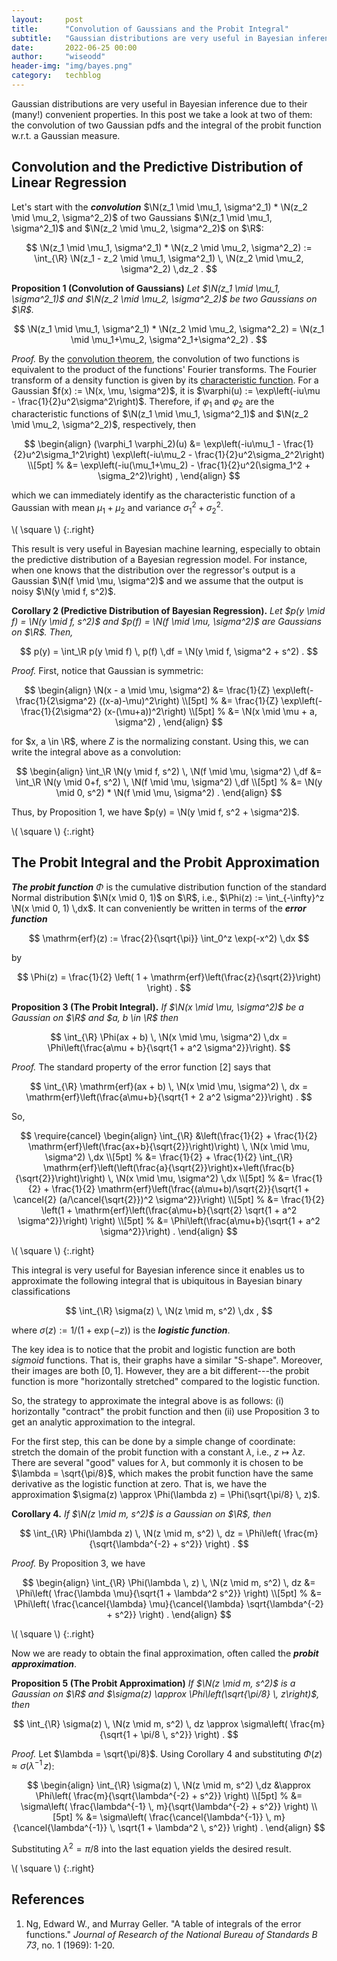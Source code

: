 ```yaml
---
layout:     post
title:      "Convolution of Gaussians and the Probit Integral"
subtitle:   "Gaussian distributions are very useful in Bayesian inference due to their (many!) convenient properties. In this post we take a look at two of them: the convolution of two Gaussian pdfs and the integral of the probit function w.r.t. a Gaussian measure."
date:       2022-06-25 00:00
author:     "wiseodd"
header-img: "img/bayes.png"
category:   techblog
---
```


Gaussian distributions are very useful in Bayesian inference due to their (many!) convenient properties.
In this post we take a look at two of them: the convolution of two Gaussian pdfs and the integral of the probit function w.r.t. a Gaussian measure.

<h2 class="section-heading">Convolution and the Predictive Distribution of Linear Regression</h2>

Let's start with the **_convolution_** $\N(z_1 \mid \mu_1, \sigma^2_1) * \N(z_2 \mid \mu_2, \sigma^2_2)$ of two Gaussians $\N(z_1 \mid \mu_1, \sigma^2_1)$ and $\N(z_2 \mid \mu_2, \sigma^2_2)$ on $\R$:

$$
  \N(z_1 \mid \mu_1, \sigma^2_1) * \N(z_2 \mid \mu_2, \sigma^2_2) := \int_{\R} \N(z_1 - z_2 \mid \mu_1, \sigma^2_1) \, \N(z_2 \mid \mu_2, \sigma^2_2) \,dz_2 .
$$

**Proposition 1 (Convolution of Gaussians)** _Let $\N(z_1 \mid \mu_1, \sigma^2_1)$ and $\N(z_2 \mid \mu_2, \sigma^2_2)$ be two Gaussians on $\R$._

$$
  \N(z_1 \mid \mu_1, \sigma^2_1) * \N(z_2 \mid \mu_2, \sigma^2_2) = \N(z_1 \mid \mu_1+\mu_2, \sigma^2_1+\sigma^2_2) .
$$

_Proof._
By the [convolution theorem](https://en.wikipedia.org/wiki/Convolution_theorem), the convolution of two functions is equivalent to the product of the functions' Fourier transforms.
The Fourier transform of a density function is given by its [characteristic function](https://en.wikipedia.org/wiki/Normal_distribution#Fourier_transform_and_characteristic_function).
For a Gaussian $f(x) := \N(x, \mu, \sigma^2)$, it is $\varphi(u) := \exp\left(-iu\mu - \frac{1}{2}u^2\sigma^2\right)$.
Therefore, if $\varphi_1$ and $\varphi_2$ are the characteristic functions of $\N(z_1 \mid \mu_1, \sigma^2_1)$ and $\N(z_2 \mid \mu_2, \sigma^2_2)$, respectively, then

$$
\begin{align}
  (\varphi_1 \varphi_2)(u) &= \exp\left(-iu\mu_1 - \frac{1}{2}u^2\sigma_1^2\right) \exp\left(-iu\mu_2 - \frac{1}{2}u^2\sigma_2^2\right) \\[5pt]
    %
    &=  \exp\left(-iu(\mu_1+\mu_2) - \frac{1}{2}u^2(\sigma_1^2 + \sigma_2^2)\right) ,
\end{align}
$$

which we can immediately identify as the characteristic function of a Gaussian with mean $\mu_1 + \mu_2$ and variance $\sigma_1^2 + \sigma_2^2$.

\\( \square \\)
{:.right}


This result is very useful in Bayesian machine learning, especially to obtain the predictive distribution of a Bayesian regression model.
For instance, when one knows that the distribution over the regressor's output is a Gaussian $\N(f \mid \mu, \sigma^2)$ and we assume that the output is noisy $\N(y \mid f, s^2)$.

**Corollary 2 (Predictive Distribution of Bayesian Regression).** _Let $p(y \mid f) = \N(y \mid f, s^2)$ and $p(f) = \N(f \mid \mu, \sigma^2)$ are Gaussians on $\R$. Then,_

$$
  p(y) = \int_\R p(y \mid f) \, p(f) \,df = \N(y \mid f, \sigma^2 + s^2) .
$$

_Proof._
First, notice that Gaussian is symmetric:

$$
\begin{align}
  \N(x - a \mid \mu, \sigma^2) &= \frac{1}{Z} \exp\left(-\frac{1}{2\sigma^2} ((x-a)-\mu)^2\right) \\[5pt]
    %
    &=  \frac{1}{Z} \exp\left(-\frac{1}{2\sigma^2} (x-(\mu+a))^2\right) \\[5pt]
    %
    &= \N(x \mid \mu + a, \sigma^2) ,
\end{align}
$$

for $x, a \in \R$, where $Z$ is the normalizing constant.
Using this, we can write the integral above as a convolution:

$$
\begin{align}
  \int_\R \N(y \mid f, s^2) \, \N(f \mid \mu, \sigma^2) \,df &= \int_\R \N(y \mid 0+f, s^2) \, \N(f \mid \mu, \sigma^2) \,df \\[5pt]
    %
    &= \N(y \mid 0, s^2) * \N(f \mid \mu, \sigma^2) .
\end{align}
$$

Thus, by Proposition 1, we have $p(y) = \N(y \mid f, s^2 + \sigma^2)$.

\\( \square \\)
{:.right}


<h2 class="section-heading">The Probit Integral and the Probit Approximation</h2>

**_The probit function_** $\Phi$ is the cumulative distribution function of the standard Normal distribution $\N(x \mid 0, 1)$ on $\R$, i.e., $\Phi(z) := \int_{-\infty}^z \N(x \mid 0, 1) \,dx$.
It can conveniently be written in terms of the **_error function_**

$$
  \mathrm{erf}(z) := \frac{2}{\sqrt{\pi}} \int_0^z \exp(-x^2) \,dx
$$

by

$$
  \Phi(z) = \frac{1}{2} \left( 1 + \mathrm{erf}\left(\frac{z}{\sqrt{2}}\right) \right) .
$$

**Proposition 3 (The Probit Integral).** _If $\N(x \mid \mu, \sigma^2)$ be a Gaussian on $\R$ and $a, b \in \R$ then_

$$
  \int_{\R} \Phi(ax + b) \, \N(x \mid \mu, \sigma^2) \,dx = \Phi\left(\frac{a\mu + b}{\sqrt{1 + a^2 \sigma^2}}\right).
$$

_Proof._
The standard property of the error function [2] says that

$$
  \int_{\R} \mathrm{erf}(ax + b) \, \N(x \mid \mu, \sigma^2) \, dx = \mathrm{erf}\left(\frac{a\mu+b}{\sqrt{1 + 2 a^2 \sigma^2}}\right) .
$$

So,

$$
\require{cancel}
\begin{align}
  \int_{\R} &\left(\frac{1}{2} + \frac{1}{2} \mathrm{erf}\left(\frac{ax+b}{\sqrt{2}}\right)\right) \, \N(x \mid \mu, \sigma^2) \,dx \\[5pt]
    %
    &= \frac{1}{2} + \frac{1}{2} \int_{\R} \mathrm{erf}\left(\left(\frac{a}{\sqrt{2}}\right)x+\left(\frac{b}{\sqrt{2}}\right)\right) \, \N(x \mid \mu, \sigma^2) \,dx \\[5pt]
    %
    &= \frac{1}{2} + \frac{1}{2} \mathrm{erf}\left(\frac{(a\mu+b)/\sqrt{2}}{\sqrt{1 + \cancel{2} (a/\cancel{\sqrt{2}})^2 \sigma^2}}\right) \\[5pt]
    %
    &= \frac{1}{2} \left(1 + \mathrm{erf}\left(\frac{a\mu+b}{\sqrt{2} \sqrt{1 + a^2 \sigma^2}}\right) \right) \\[5pt]
    %
    &= \Phi\left(\frac{a\mu+b}{\sqrt{1 + a^2 \sigma^2}}\right) .
\end{align}
$$

\\( \square \\)
{:.right}

This integral is very useful for Bayesian inference since it enables us to approximate the following integral that is ubiquitous in Bayesian binary classifications

$$
  \int_{\R} \sigma(z) \, \N(z \mid m, s^2) \,dx ,
$$

where $\sigma(z) := 1/(1 + \exp(-z))$ is the **_logistic function_**.

The key idea is to notice that the probit and logistic function are both _sigmoid_ functions.
That is, their graphs have a similar "S-shape".
Moreover, their images are both $[0, 1]$.
However, they are a bit different---the probit function is more "horizontally stretched" compared to the logistic function.

So, the strategy to approximate the integral above is as follows: (i) horizontally "contract" the probit function and then (ii) use Proposition 3 to get an analytic approximation to the integral.

For the first step, this can be done by a simple change of coordinate: stretch the domain of the probit function with a constant $\lambda$, i.e., $z \mapsto \lambda z$.
There are several "good" values for $\lambda$, but commonly it is chosen to be $\lambda = \sqrt{\pi/8}$, which makes the probit function have the same derivative as the logistic function at zero.
That is, we have the approximation $\sigma(z) \approx \Phi(\lambda z) = \Phi(\sqrt{\pi/8} \, z)$.

**Corollary 4.** _If $\N(z \mid m, s^2)$ is a Gaussian on $\R$, then_

$$
  \int_{\R} \Phi(\lambda z) \, \N(z \mid m, s^2) \, dz = \Phi\left( \frac{m}{\sqrt{\lambda^{-2} + s^2}} \right) .
$$

_Proof._
By Proposition 3, we have

$$
\begin{align}
  \int_{\R} \Phi(\lambda \, z) \, \N(z \mid m, s^2) \, dz &= \Phi\left( \frac{\lambda \mu}{\sqrt{1 + \lambda^2 s^2}} \right) \\[5pt]
    %
    &= \Phi\left( \frac{\cancel{\lambda} \mu}{\cancel{\lambda} \sqrt{\lambda^{-2} + s^2}} \right) .
\end{align}
$$

\\( \square \\)
{:.right}

Now we are ready to obtain the final approximation, often called the **_probit approximation_**.

**Proposition 5 (The Probit Approximation)** _If $\N(z \mid m, s^2)$ is a Gaussian on $\R$ and $\sigma(z) \approx \Phi\left(\sqrt{\pi/8} \, z\right)$, then_

$$
  \int_{\R} \sigma(z) \, \N(z \mid m, s^2) \, dz \approx \sigma\left( \frac{m}{\sqrt{1 + \pi/8 \, s^2}} \right) .
$$

_Proof._
Let $\lambda = \sqrt{\pi/8}$.
Using Corollary 4 and substituting $\Phi(z) \approx \sigma\left(\lambda^{-1} \, z\right)$:

$$
\begin{align}
  \int_{\R} \sigma(z) \, \N(z \mid m, s^2) \,dz &\approx \Phi\left( \frac{m}{\sqrt{\lambda^{-2} + s^2}} \right) \\[5pt]
    %
    &= \sigma\left( \frac{\lambda^{-1} \, m}{\sqrt{\lambda^{-2} + s^2}} \right) \\[5pt]
    %
    &= \sigma\left( \frac{\cancel{\lambda^{-1}} \, m}{\cancel{\lambda^{-1}} \, \sqrt{1 + \lambda^2 \, s^2}} \right) .
\end{align}
$$

Substituting $\lambda^2 = \pi/8$ into the last equation yields the desired result.

\\( \square \\)
{:.right}


<h2 class="section-heading">References</h2>

1. Ng, Edward W., and Murray Geller. "A table of integrals of the error functions." _Journal of Research of the National Bureau of Standards B 73_, no. 1 (1969): 1-20.
